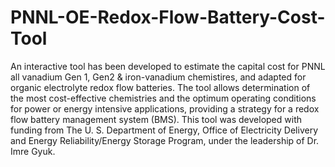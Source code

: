 PNNL-OE-Redox-Flow-Battery-Cost-Tool
====================================

An interactive tool has been developed to estimate the capital cost for PNNL all vanadium Gen 1, Gen2 &amp; iron-vanadium chemistires, and adapted for organic electrolyte redox flow batteries. The tool allows determination of the most cost-effective chemistries and the optimum operating conditions for power or energy intensive applications, providing a strategy for a redox flow battery management system (BMS). This tool was developed with funding from The U. S. Department of Energy, Office of Electricity Delivery and Energy Reliability/Energy Storage Program, under the leadership of Dr. Imre Gyuk.
